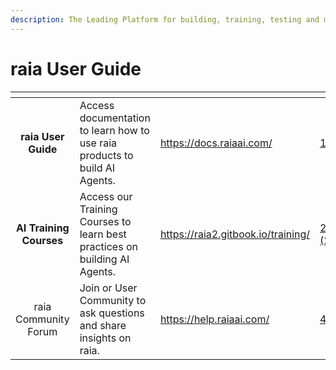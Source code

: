 ```yaml
---
description: The Leading Platform for building, training, testing and managing AI Agents
---
```


# raia User Guide

<table data-view="cards"><thead><tr><th align="center"></th><th></th><th data-type="content-ref"></th><th data-hidden data-card-cover data-type="files"></th></tr></thead><tbody><tr><td align="center"><strong>raia User Guide</strong></td><td>Access documentation to learn how to use raia products to build AI Agents.</td><td><a href="https://docs.raiaai.com/">https://docs.raiaai.com/</a></td><td><a href=".gitbook/assets/1.png">1.png</a></td></tr><tr><td align="center"><strong>AI Training Courses</strong></td><td>Access our Training Courses to learn best practices on building AI Agents.</td><td><a href="https://raia2.gitbook.io/training/">https://raia2.gitbook.io/training/</a></td><td><a href=".gitbook/assets/2 (2).png">2 (2).png</a></td></tr><tr><td align="center">raia Community Forum</td><td>Join or User Community to ask questions and share insights on raia.</td><td><a href="https://help.raiaai.com/">https://help.raiaai.com/</a></td><td><a href=".gitbook/assets/4.png">4.png</a></td></tr></tbody></table>
